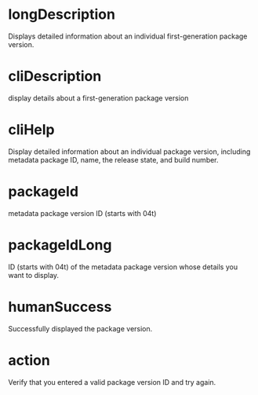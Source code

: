 # longDescription

Displays detailed information about an individual first-generation package version.

# cliDescription

display details about a first-generation package version

# cliHelp

Display detailed information about an individual package version, including metadata package ID, name, the release state, and build number.

# packageId

metadata package version ID (starts with 04t)

# packageIdLong

ID (starts with 04t) of the metadata package version whose details you want to display.

# humanSuccess

Successfully displayed the package version.

# action

Verify that you entered a valid package version ID and try again.
